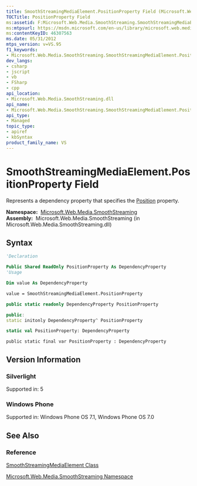 ```yaml
---
title: SmoothStreamingMediaElement.PositionProperty Field (Microsoft.Web.Media.SmoothStreaming)
TOCTitle: PositionProperty Field
ms:assetid: F:Microsoft.Web.Media.SmoothStreaming.SmoothStreamingMediaElement.PositionProperty
ms:mtpsurl: https://msdn.microsoft.com/en-us/library/microsoft.web.media.smoothstreaming.smoothstreamingmediaelement.positionproperty(v=VS.95)
ms:contentKeyID: 46307563
ms.date: 05/31/2012
mtps_version: v=VS.95
f1_keywords:
- Microsoft.Web.Media.SmoothStreaming.SmoothStreamingMediaElement.PositionProperty
dev_langs:
- csharp
- jscript
- vb
- FSharp
- cpp
api_location:
- Microsoft.Web.Media.SmoothStreaming.dll
api_name:
- Microsoft.Web.Media.SmoothStreaming.SmoothStreamingMediaElement.PositionProperty
api_type:
- Managed
topic_type:
- apiref
- kbSyntax
product_family_name: VS
---
```


# SmoothStreamingMediaElement.PositionProperty Field

Represents a dependency property that specifies the [Position](smoothstreamingmediaelement-position-property-microsoft-web-media-smoothstreaming_1.md) property.

**Namespace:**  [Microsoft.Web.Media.SmoothStreaming](microsoft-web-media-smoothstreaming-namespace_1.md)  
**Assembly:**  Microsoft.Web.Media.SmoothStreaming (in Microsoft.Web.Media.SmoothStreaming.dll)

## Syntax

```vb
'Declaration

Public Shared ReadOnly PositionProperty As DependencyProperty
'Usage

Dim value As DependencyProperty

value = SmoothStreamingMediaElement.PositionProperty
```

```csharp
public static readonly DependencyProperty PositionProperty
```

```cpp
public:
static initonly DependencyProperty^ PositionProperty
```

``` fsharp
static val PositionProperty: DependencyProperty
```

```jscript
public static final var PositionProperty : DependencyProperty
```

## Version Information

### Silverlight

Supported in: 5  

### Windows Phone

Supported in: Windows Phone OS 7.1, Windows Phone OS 7.0  

## See Also

### Reference

[SmoothStreamingMediaElement Class](smoothstreamingmediaelement-class-microsoft-web-media-smoothstreaming_1.md)

[Microsoft.Web.Media.SmoothStreaming Namespace](microsoft-web-media-smoothstreaming-namespace_1.md)


